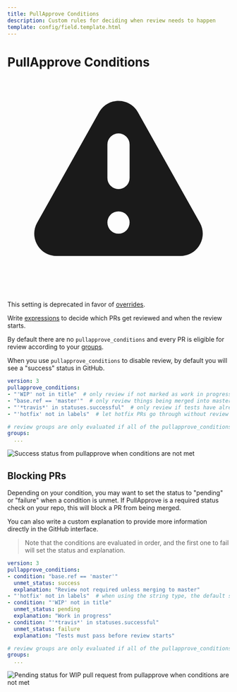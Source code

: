 ```yaml
---
title: PullApprove Conditions
description: Custom rules for deciding when review needs to happen
template: config/field.template.html
---
```


# PullApprove Conditions

<div class="flex items-center p-4 my-4 text-yellow-800 bg-yellow-100 border border-yellow-200 rounded">
  <svg xmlns="http://www.w3.org/2000/svg" class="w-6 h-6 mr-2" viewBox="0 0 20 20" fill="currentColor">
  <path fill-rule="evenodd" d="M8.257 3.099c.765-1.36 2.722-1.36 3.486 0l5.58 9.92c.75 1.334-.213 2.98-1.742 2.98H4.42c-1.53 0-2.493-1.646-1.743-2.98l5.58-9.92zM11 13a1 1 0 11-2 0 1 1 0 012 0zm-1-8a1 1 0 00-1 1v3a1 1 0 002 0V6a1 1 0 00-1-1z" clip-rule="evenodd" />
</svg>
</svg>
  <div>
    This setting is deprecated in favor of <a href="/config/overrides/" class="underline">overrides</a>.
  </div>
</div>

Write [expressions](/expressions/) to decide which PRs get reviewed and when the review starts.

By default there are no `pullapprove_conditions` and every PR is eligible for review according to your [groups](/config/groups/).

When you use `pullapprove_conditions` to disable review, by default you will see a "success" status in GitHub.

```yaml
version: 3
pullapprove_conditions:
- "'WIP' not in title"  # only review if not marked as work in progress
- "base.ref == 'master'"  # only review things being merged into master
- "'*travis*' in statuses.successful"  # only review if tests have already passed
- "'hotfix' not in labels"  # let hotfix PRs go through without review

# review groups are only evaluated if all of the pullapprove_conditions are true
groups:
  ...
```

![Success status from pullapprove when conditions are not met](/assets/img/screenshots/pullapprove-condition-success.png)

## Blocking PRs

Depending on your condition,
you may want to set the status to "pending" or "failure" when a condition is unmet.
If PullApprove is a required status check on your repo,
this will block a PR from being merged.

You can also write a custom explanation to provide more information directly in the GitHub interface.

> Note that the conditions are evaluated in order,
  and the first one to fail will set the status and explanation.

```yaml
version: 3
pullapprove_conditions:
- condition: "base.ref == 'master'"
  unmet_status: success
  explanation: "Review not required unless merging to master"
- "'hotfix' not in labels"  # when using the string type, the default status is "success"
- condition: "'WIP' not in title"
  unmet_status: pending
  explanation: "Work in progress"
- condition: "'*travis*' in statuses.successful"
  unmet_status: failure
  explanation: "Tests must pass before review starts"

# review groups are only evaluated if all of the pullapprove_conditions are true
groups:
  ...
```

![Pending status for WIP pull request from pullapprove when conditions are not met](/assets/img/screenshots/pullapprove-condition-pending.png)
